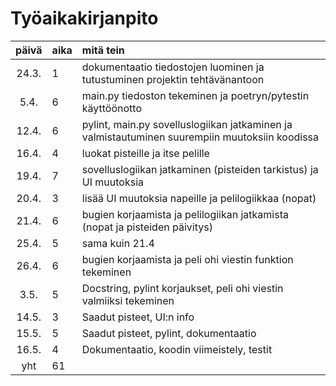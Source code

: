 # Työaikakirjanpito

| päivä | aika | mitä tein  |
| :----:|:-----| :-----|
| 24.3. | 1    | dokumentaatio tiedostojen luominen ja tutustuminen projektin tehtävänantoon |
| 5.4.   | 6    | main.py tiedoston tekeminen ja poetryn/pytestin käyttöönotto|
| 12.4.  | 6    | pylint, main.py sovelluslogiikan jatkaminen ja valmistautuminen suurempiin muutoksiin koodissa |
| 16.4.  | 4    | luokat pisteille ja itse pelille |
| 19.4.  | 7    | sovelluslogiikan jatkaminen (pisteiden tarkistus) ja UI muutoksia |
| 20.4.  | 3    | lisää UI muutoksia napeille ja pelilogiikkaa (nopat) |
| 21.4.  | 6    | bugien korjaamista ja pelilogiikan jatkamista (nopat ja pisteiden päivitys) |
| 25.4.  | 5    | sama kuin 21.4 |
| 26.4.  | 6    | bugien korjaamista ja peli ohi viestin funktion tekeminen |
| 3.5.   | 5    | Docstring, pylint korjaukset, peli ohi viestin valmiiksi tekeminen |
| 14.5.  | 3   | Saadut pisteet, UI:n info |
| 15.5.  | 5    | Saadut pisteet, pylint, dokumentaatio |
| 16.5.  | 4   | Dokumentaatio, koodin viimeistely, testit |
| yht   | 61   | | 
